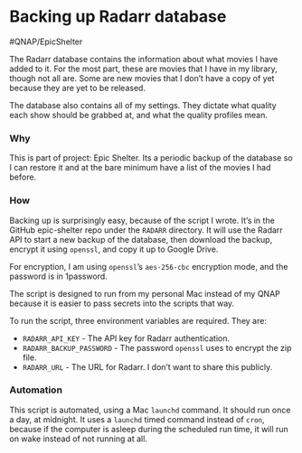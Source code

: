 # Backing up Radarr database
#QNAP/EpicShelter

The Radarr database contains the information about what movies I have added to it. For the most part, these are movies that I have in my library, though not all are. Some are new movies that I don’t have a copy of yet because they are yet to be released.

The database also contains all of my settings. They dictate what quality each show should be grabbed at, and what the quality profiles mean.

### Why
This is part of project: Epic Shelter. Its a periodic backup of the database so I can restore it and at the bare minimum have a list of the movies I had before.

### How
Backing up is surprisingly easy, because of the script I wrote. It’s in the GitHub epic-shelter repo under the `RADARR` directory. It will use the Radarr API to start a new backup of the database, then download the backup, encrypt it using `openssl`, and copy it up to Google Drive.

For encryption, I am using `openssl`’s `aes-256-cbc` encryption mode, and the password is in 1password. 

The script is designed to run from my personal Mac instead of my QNAP because it is easier to pass secrets into the scripts that way.

To run the script, three environment variables are required. They are:

* `RADARR_API_KEY` - The API key for Radarr authentication.
* `RADARR_BACKUP_PASSWORD` - The password `openssl` uses to encrypt the zip file.
* `RADARR_URL` - The URL for Radarr. I don’t want to share this publicly.

### Automation
This script is automated, using a Mac `launchd` command. It should run once a day, at midnight. It uses a `launchd` timed command instead of `cron`, because if the computer is asleep during the scheduled run time, it will run on wake instead of not running at all.